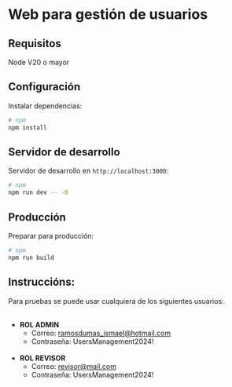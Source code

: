 # Web para gestión de usuarios

## Requisitos

Node V20 o mayor

## Configuración

Instalar dependencias:

```bash
# npm
npm install
```

## Servidor de desarrollo

Servidor de desarrollo en `http://localhost:3000`:

```bash
# npm
npm run dev -- -0
```

## Producción

Preparar para producción:

```bash
# npm
npm run build
```

## Instruccións:

Para pruebas se puede usar cualquiera de los siguientes usuarios:
<br><br>
- <strong>ROL ADMIN</strong>
  - Correo: ramosdumas_ismael@hotmail.com
  - Contraseña: UsersManagement2024!
<br><br>
- <strong>ROL REVISOR</strong>
  - Correo: revisor@mail.com
  - Contraseña: UsersManagement2024!